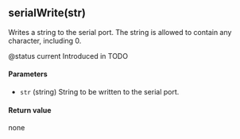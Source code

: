 <!-- This file was generated by the script. Do not edit it, any changes will be lost! -->

## serialWrite(str)



Writes a string to the serial port. The string is allowed to contain any character, including 0.

@status current Introduced in TODO


#### Parameters

* `str` (string) String to be written to the serial port.



#### Return value

none

